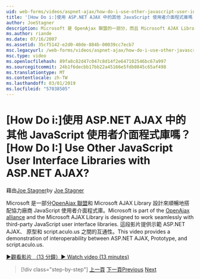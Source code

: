 ```yaml
---
uid: web-forms/videos/aspnet-ajax/how-do-i-use-other-javascript-user-interface-libraries-with-aspnet-ajax
title: '[How Do i:]使用 ASP.NET AJAX 中的其他 JavaScript 使用者介面程式庫嗎？ | Microsoft Docs'
author: JoeStagner
description: Microsoft 是 OpenAjax 聯盟的一部分，而且 Microsoft AJAX Library 是完美搭配協力廠商 JavaScript 使用者介面程式庫...
ms.author: riande
ms.date: 07/16/2007
ms.assetid: 35cf5142-e2d0-40de-884b-00039cc7ecb7
msc.legacyurl: /web-forms/videos/aspnet-ajax/how-do-i-use-other-javascript-user-interface-libraries-with-aspnet-ajax
msc.type: video
ms.openlocfilehash: 89fa8c82d47c047c8d14f2e647102546bc67a997
ms.sourcegitcommit: 24b1f6decbb17bb22a45166e5fdb0845c65af498
ms.translationtype: MT
ms.contentlocale: zh-TW
ms.lasthandoff: 03/01/2019
ms.locfileid: "57038505"
---
```

<a name="how-do-i-use-other-javascript-user-interface-libraries-with-aspnet-ajax"></a><span data-ttu-id="200ee-104">[How Do i:]使用 ASP.NET AJAX 中的其他 JavaScript 使用者介面程式庫嗎？</span><span class="sxs-lookup"><span data-stu-id="200ee-104">[How Do I:] Use Other JavaScript User Interface Libraries with ASP.NET AJAX?</span></span>
====================
<span data-ttu-id="200ee-105">藉由[Joe Stagner](https://github.com/JoeStagner)</span><span class="sxs-lookup"><span data-stu-id="200ee-105">by [Joe Stagner](https://github.com/JoeStagner)</span></span>

<span data-ttu-id="200ee-106">Microsoft 是一部分[OpenAjax 聯盟](http://www.openajax.org/)和 Microsoft AJAX Library 設計來順暢地搭配協力廠商 JavaScript 使用者介面程式庫。</span><span class="sxs-lookup"><span data-stu-id="200ee-106">Microsoft is part of the [OpenAjax alliance](http://www.openajax.org/) and the Microsoft AJAX Library is designed to work seamlessly with third-party JavaScript user interface libraries.</span></span> <span data-ttu-id="200ee-107">這段影片提供示範 ASP.NET AJAX、 原型和 script.aculo.us 之間的互通性。</span><span class="sxs-lookup"><span data-stu-id="200ee-107">This video provides a demonstration of interoperability between ASP.NET AJAX, Prototype, and script.aculo.us.</span></span>

[<span data-ttu-id="200ee-108">&#9654;觀看影片 （13 分鐘）</span><span class="sxs-lookup"><span data-stu-id="200ee-108">&#9654; Watch video (13 minutes)</span></span>](https://channel9.msdn.com/Blogs/ASP-NET-Site-Videos/how-do-i-use-other-javascript-user-interface-libraries-with-aspnet-ajax)

> [!div class="step-by-step"]
> <span data-ttu-id="200ee-109">[上一頁](how-do-i-choose-between-methods-of-ajax-page-updates.md)
> [下一頁](how-do-i-use-the-aspnet-ajax-profile-services.md)</span><span class="sxs-lookup"><span data-stu-id="200ee-109">[Previous](how-do-i-choose-between-methods-of-ajax-page-updates.md)
[Next](how-do-i-use-the-aspnet-ajax-profile-services.md)</span></span>

